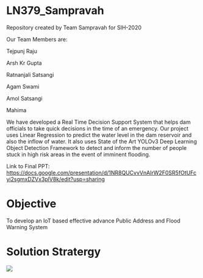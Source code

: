 # LN379_Sampravah

Repository created by Team Sampravah for SIH-2020

Our Team Members are:

Tejpunj Raju 

Arsh Kr Gupta

Ratnanjali Satsangi

Agam Swami

Amol Satsangi

Mahima

We have developed a Real Time Decision Support System that helps dam officials to take quick decisions in the time of an emergency. Our project uses Linear Regression to predict the water level in the dam reservoir and also the inflow of water. It also uses State of the Art YOLOv3 Deep Learning Object Detection Framework to detect and inform the number of people stuck in high risk areas in the event of imminent flooding.

Link to Final PPT: https://docs.google.com/presentation/d/1NR8QUCvvVnAIrW2F0SR5fOtUFcyi2sgmxDZVx3plV8k/edit?usp=sharing

# Objective

To develop an IoT based effective advance Public Address and Flood Warning System

# Solution Stratergy

<img src="Screenshots/Diagrams/SolnStratergy">
